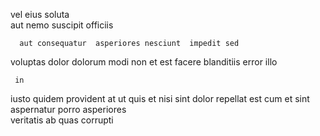 <!--
title: Monitored value-added software
author: Meaghan
date: 2014-09-07-1625
link: 2014-09-07-1625-monitored-value-added-software
tags: [hacks,params,scope,source]
-->

   vel eius  soluta  
 aut nemo
suscipit officiis 
 	  aut consequatur  asperiores nesciunt  impedit sed
 voluptas dolor dolorum modi non et est  facere
blanditiis  error illo 
 	 in 
iusto quidem provident at ut quis et 
nisi   sint dolor repellat
est  cum    et sint aspernatur
porro asperiores   
 veritatis ab quas corrupti  